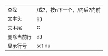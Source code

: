 |            |                                          |
| ---------- | ---------------------------------------- |
| 查找       | /或?，按n下一个，/向后?向前 |
| 文本头     | gg                                       |
| 文本尾     | G                                        |
| 删除当前行 | dd                                       |
| 显示行号   | set nu                                         |
